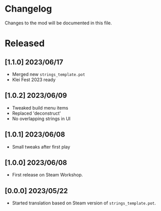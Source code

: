 # Changelog

Changes to the mod will be documented in this file.

# Released

## [1.1.0] 2023/06/17
- Merged new `strings_template.pot` 
- Klei Fest 2023 ready

## [1.0.2] 2023/06/09
- Tweaked build menu items
- Replaced 'deconstruct'
- No overlapping strings in UI

## [1.0.1] 2023/06/08
- Small tweaks after first play

## [1.0.0] 2023/06/08
- First release on Steam Workshop.

## [0.0.0] 2023/05/22
- Started translation based on Steam version of `strings_template.pot`.

